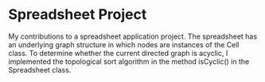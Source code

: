 # Spreadsheet Project
My contributions to a spreadsheet application project. The spreadsheet has an underlying graph structure in which nodes are instances of the Cell class. To determine whether the current directed graph is acyclic, I implemented the topological sort algorithm in the method isCyclic() in the Spreadsheet class.
